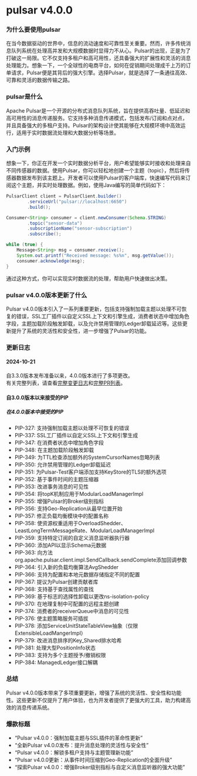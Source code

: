 # pulsar v4.0.0
### 为什么要使用pulsar

在当今数据驱动的世界中，信息的流动速度和可靠性至关重要。然而，许多传统消息队列系统在处理高并发和大规模数据时显得力不从心。Pulsar的出现，正是为了打破这一局限。它不仅支持多租户和高可用性，还具备强大的扩展性和灵活的消息处理能力。想象一下，一个全球性的电商平台，如何在促销期间处理成千上万的订单请求，Pulsar便是其背后的强大引擎。选择Pulsar，就是选择了一条通往高效、可靠和灵活的数据传输之路。

### pulsar是什么

Apache Pulsar是一个开源的分布式消息队列系统，旨在提供高吞吐量、低延迟和高可用性的消息传递服务。它支持多种消息传递模式，包括发布/订阅和点对点，并且具备强大的多租户支持。Pulsar的架构设计使其能够在大规模环境中高效运行，适用于实时数据流处理和大数据分析等场景。

### 入门示例

想象一下，你正在开发一个实时数据分析平台，用户希望能够实时接收和处理来自不同传感器的数据。使用Pulsar，你可以轻松地创建一个主题（topic），然后将传感器数据发布到该主题上。开发者可以使用Pulsar的客户端库，快速编写代码来订阅这个主题，并实时处理数据。例如，使用Java编写的简单代码如下：

```java
PulsarClient client = PulsarClient.builder()
        .serviceUrl("pulsar://localhost:6650")
        .build();

Consumer<String> consumer = client.newConsumer(Schema.STRING)
        .topic("sensor-data")
        .subscriptionName("sensor-subscription")
        .subscribe();

while (true) {
    Message<String> msg = consumer.receive();
    System.out.printf("Received message: %s%n", msg.getValue());
    consumer.acknowledge(msg);
}
```

通过这种方式，你可以实现实时数据流的处理，帮助用户快速做出决策。

### pulsar v4.0.0版本更新了什么

Pulsar v4.0.0版本引入了一系列重要更新，包括支持强制加载主题以处理不可恢复的错误，SSL工厂插件以自定义SSL上下文和引擎生成，消费者状态中增加角色字段，主题加载阶段触发卸载，以及允许禁用管理的Ledger卸载延迟等。这些更新提升了系统的灵活性和安全性，进一步增强了Pulsar的功能。

### 更新日志

#### 2024-10-21
自3.3.0版本发布准备以来，4.0.0版本进行了多项更改。  
有关完整列表，请查看[完整变更日志](https://github.com/apache/pulsar/compare/188355b...v4.0.0)和[完整PR列表](https://github.com/apache/pulsar/pulls?q=is%3Apr+is%3Amerged+milestone%3A4.0.0+sort%3Acreated-asc)。

#### 自3.0.0版本以来接受的PIP
##### 在4.0.0版本中接受的PIP
- PIP-327: 支持强制加载主题以处理不可恢复的错误
- PIP-337: SSL工厂插件以自定义SSL上下文和引擎生成
- PIP-347: 在消费者状态中增加角色字段
- PIP-348: 在主题加载阶段触发卸载
- PIP-349: 为TTL检查添加额外的SystemCursorNames忽略列表
- PIP-350: 允许禁用管理的Ledger卸载延迟
- PIP-351: 为Pulsar-Test客户端添加支持KeyStore的TLS的额外选项
- PIP-352: 基于事件时间的主题压缩器
- PIP-353: 改进事务消息的可见性
- PIP-354: 将topK机制应用于ModularLoadManagerImpl
- PIP-355: 增强Pulsar的Broker级别指标
- PIP-356: 支持Geo-Replication从最早位置开始
- PIP-357: 修正负载均衡模块中的配置名称
- PIP-358: 使资源权重适用于OverloadShedder、LeastLongTermMessageRate、ModularLoadManagerImpl
- PIP-359: 支持特定订阅的自定义消息监听器执行器
- PIP-360: 添加API以显示Schema元数据
- PIP-363: 向方法org.apache.pulsar.client.impl.SendCallback.sendComplete添加回调参数
- PIP-364: 引入新的负载均衡算法AvgShedder
- PIP-366: 支持为配置和本地元数据存储指定不同的配置
- PIP-367: 提议为Pulsar创建贡献者库
- PIP-368: 支持基于查找属性的查找
- PIP-369: 基于标志的选择性卸载以更改ns-isolation-policy
- PIP-370: 在地理复制中可配置的远程主题创建
- PIP-374: 消费者的receiverQueue中消息的可见性
- PIP-376: 使主题策略服务可插拔
- PIP-378: 添加ServiceUnitStateTableView抽象（仅限ExtensibleLoadMangerImpl）
- PIP-379: 改进消息排序的Key_Shared排水哈希
- PIP-381: 处理大型PositionInfo状态
- PIP-383: 支持为多个主题授予/撤销权限
- PIP-384: ManagedLedger接口解耦

### 总结

Pulsar v4.0.0版本带来了多项重要更新，增强了系统的灵活性、安全性和功能性。这些更新不仅提升了用户体验，也为开发者提供了更强大的工具，助力构建高效的消息传递系统。

### 爆款标题

- “Pulsar v4.0.0：强制加载主题与SSL插件的革命性更新”
- “全新Pulsar v4.0.0发布：提升消息处理的灵活性与安全性”
- “Pulsar v4.0.0：解锁多租户支持与主题管理新功能”
- “Pulsar v4.0.0更新：从事件时间压缩到Geo-Replication的全面升级”
- “探索Pulsar v4.0.0：增强Broker级别指标与自定义消息监听器的强大功能”